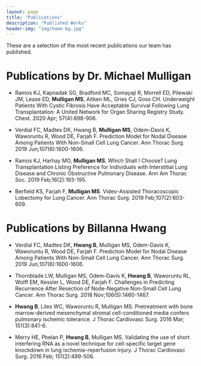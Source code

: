 ```yaml
---
layout: page
title: "Publications"
description: "Published Works"
header-img: "img/home-bg.jpg"
---
```


These are a selection of the most recent publications our team has published.

# Publications by Dr. Michael Mulligan
  
* Ramos KJ, Kapnadak SG, Bradford MC, Somayaji R, Morrell ED, Pilewski JM, Lease ED, <b>Mulligan MS</b>, Aitken ML, Gries CJ, Goss CH. Underweight Patients With Cystic Fibrosis Have Acceptable Survival Following Lung Transplantation: A United Network for Organ Sharing Registry Study. Chest. 2020 Apr; 57(4):898-906.

* Verdial FC, Madtes DK, Hwang B, <b>Mulligan MS</b>, Odem-Davis K, Waworuntu R, Wood DE, Farjah F. Prediction Model for Nodal Disease Among Patients With Non-Small Cell Lung Cancer. Ann Thorac Surg. 2019 Jun;107(6):1600-1606.

* Ramos KJ, Harhay MO, <b>Mulligan MS</b>. Which Shall I Choose? Lung Transplantation Listing Preference for Individuals with Interstitial Lung Disease and Chronic Obstructive Pulmonary Disease. Ann Am Thorac Soc. 2019 Feb;16(2):193-195.

* Berfield KS, Farjah F, <b>Mulligan MS</b>. Video-Assisted Thoracoscopic Lobectomy for Lung Cancer. Ann Thorac Surg. 2019 Feb;107(2):603-609.


# Publications by Billanna Hwang

* Verdial FC, Madtes DK, <b>Hwang B</b>, Mulligan MS, Odem-Davis K, Waworuntu R, Wood DE, Farjah F. Prediction Model for Nodal Disease Among Patients With Non-Small Cell Lung Cancer. Ann Thorac Surg. 2019 Jun;107(6):1600-1606.

* Thornblade LW, Mulligan MS, Odem-Davis K, <b>Hwang B</b>, Waworuntu RL, Wolff EM, Kessler L, Wood DE, Farjah F. Challenges in Predicting Recurrence After Resection of Node-Negative Non-Small Cell Lung Cancer. Ann Thorac Surg. 2018 Nov;106(5):1460-1467.

* <b>Hwang B</b>, Liles WC, Waworuntu R, Mulligan MS. Pretreatment with bone marrow-derived mesenchymal stromal cell-conditioned media confers pulmonary ischemic tolerance. J Thorac Cardiovasc Surg. 2016 Mar; 151(3):841-6.

* Merry HE, Phelan P, <b>Hwang B</b>, Mulligan MS. Validating the use of short interfering RNA as a novel technique for cell-specific target gene knockdown in lung ischemia-reperfusion injury. J Thorac Cardiovasc Surg. 2016 Feb; 151(2):499-506.
